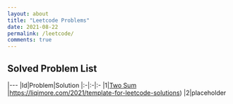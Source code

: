 ```yaml
---
layout: about
title: "Leetcode Problems"
date: 2021-08-22
permalink: /leetcode/
comments: true
---
```


## Solved Problem List

|---
|Id|Problem|Solution
|:-|:-|:-
|1|[Two Sum](https://leetcode-cn.com/problems/two-sum/) |<https://liqimore.com/2021/template-for-leetcode-solutions>)
|2|placeholder

